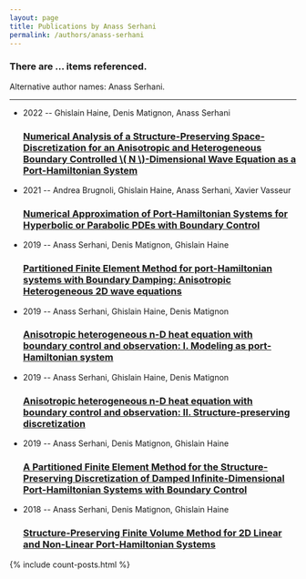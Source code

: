 ```yaml
---
layout: page
title: Publications by Anass Serhani
permalink: /authors/anass-serhani
---
```


<h3 id="number-posts">There are ... items referenced.</h3>
<p id='info-authors'>Alternative author names: Anass Serhani.</p>
<hr />
<ul class="post-list">
<li><span class='post-meta'>2022 -- Ghislain Haine, Denis Matignon, Anass Serhani</span><h3><a class='post-link' href="{{ site.baseurl }}/numerical-analysis-of-a-structure-preserving-space-discretization-for-an-anisotropic-and-heterogeneous-boundary-controlled-n-dimensional-wave-equation-as-a-port-hamiltonian-system">Numerical Analysis of a Structure-Preserving Space-Discretization for an Anisotropic and Heterogeneous Boundary Controlled \( N \)-Dimensional Wave Equation as a Port-Hamiltonian System</a></h3></li>
<li><span class='post-meta'>2021 -- Andrea Brugnoli, Ghislain Haine, Anass Serhani, Xavier Vasseur</span><h3><a class='post-link' href="{{ site.baseurl }}/numerical-approximation-of-port-hamiltonian-systems-for-hyperbolic-or-parabolic-pdes-with-boundary-control">Numerical Approximation of Port-Hamiltonian Systems for Hyperbolic or Parabolic PDEs with Boundary Control</a></h3></li>
<li><span class='post-meta'>2019 -- Anass Serhani, Denis Matignon, Ghislain Haine</span><h3><a class='post-link' href="{{ site.baseurl }}/partitioned-finite-element-method-for-port-hamiltonian-systems-with-boundary-damping-anisotropic-heterogeneous-2d-wave-equations">Partitioned Finite Element Method for port-Hamiltonian systems with Boundary Damping: Anisotropic Heterogeneous 2D wave equations</a></h3></li>
<li><span class='post-meta'>2019 -- Anass Serhani, Ghislain Haine, Denis Matignon</span><h3><a class='post-link' href="{{ site.baseurl }}/anisotropic-heterogeneous-n-d-heat-equation-with-boundary-control-and-observation-i-modeling-as-port-hamiltonian-system">Anisotropic heterogeneous n-D heat equation with boundary control and observation: I. Modeling as port-Hamiltonian system</a></h3></li>
<li><span class='post-meta'>2019 -- Anass Serhani, Ghislain Haine, Denis Matignon</span><h3><a class='post-link' href="{{ site.baseurl }}/anisotropic-heterogeneous-n-d-heat-equation-with-boundary-control-and-observation-ii-structure-preserving-discretization">Anisotropic heterogeneous n-D heat equation with boundary control and observation: II. Structure-preserving discretization</a></h3></li>
<li><span class='post-meta'>2019 -- Anass Serhani, Denis Matignon, Ghislain Haine</span><h3><a class='post-link' href="{{ site.baseurl }}/a-partitioned-finite-element-method-for-the-structure-preserving-discretization-of-damped-infinite-dimensional-port-hamiltonian-systems-with-boundary-control">A Partitioned Finite Element Method for the Structure-Preserving Discretization of Damped Infinite-Dimensional Port-Hamiltonian Systems with Boundary Control</a></h3></li>
<li><span class='post-meta'>2018 -- Anass Serhani, Denis Matignon, Ghislain Haine</span><h3><a class='post-link' href="{{ site.baseurl }}/structure-preserving-finite-volume-method-for-2d-linear-and-non-linear-port-hamiltonian-systems">Structure-Preserving Finite Volume Method for 2D Linear and Non-Linear Port-Hamiltonian Systems</a></h3></li>

</ul>
{% include count-posts.html %}
